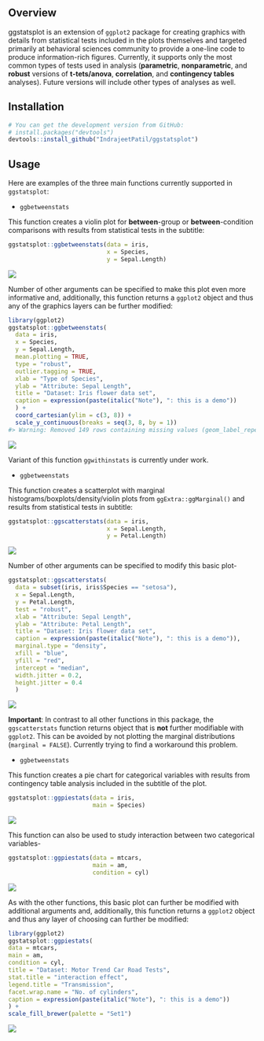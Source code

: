 
<!-- README.md is generated from README.Rmd. Please edit that file -->

Overview
--------

ggstatsplot is an extension of `ggplot2` package for creating graphics with details from statistical tests included in the plots themselves and targeted primarily at behavioral sciences community to provide a one-line code to produce information-rich figures. Currently, it supports only the most common types of tests used in analysis (**parametric**, **nonparametric**, and **robust** versions of **t-tets/anova**, **correlation**, and **contingency tables** analyses). Future versions will include other types of analyses as well.

Installation
------------

``` r
# You can get the development version from GitHub:
# install.packages("devtools")
devtools::install_github("IndrajeetPatil/ggstatsplot")
```

Usage
-----

Here are examples of the three main functions currently supported in `ggstatsplot`:

-   `ggbetweenstats`

This function creates a violin plot for **between**-group or **between**-condition comparisons with results from statistical tests in the subtitle:

``` r
ggstatsplot::ggbetweenstats(data = iris, 
                            x = Species, 
                            y = Sepal.Length)
```

![](man/figures/README-unnamed-chunk-3-1.png)

Number of other arguments can be specified to make this plot even more informative and, additionally, this function returns a `ggplot2` object and thus any of the graphics layers can be further modified:

``` r
library(ggplot2)
ggstatsplot::ggbetweenstats(
  data = iris,
  x = Species,
  y = Sepal.Length,
  mean.plotting = TRUE,
  type = "robust",
  outlier.tagging = TRUE,
  xlab = "Type of Species",
  ylab = "Attribute: Sepal Length",
  title = "Dataset: Iris flower data set",
  caption = expression(paste(italic("Note"), ": this is a demo"))
  ) +
  coord_cartesian(ylim = c(3, 8)) + 
  scale_y_continuous(breaks = seq(3, 8, by = 1))
#> Warning: Removed 149 rows containing missing values (geom_label_repel).
```

![](man/figures/README-unnamed-chunk-4-1.png)

Variant of this function `ggwithinstats` is currently under work.

-   `ggbetweenstats`

This function creates a scatterplot with marginal histograms/boxplots/density/violin plots from `ggExtra::ggMarginal()` and results from statistical tests in subtitle:

``` r
ggstatsplot::ggscatterstats(data = iris, 
                            x = Sepal.Length, 
                            y = Petal.Length)
```

![](man/figures/README-unnamed-chunk-5-1.png)

Number of other arguments can be specified to modify this basic plot-

``` r
ggstatsplot::ggscatterstats(
  data = subset(iris, iris$Species == "setosa"),
  x = Sepal.Length,
  y = Petal.Length,
  test = "robust",
  xlab = "Attribute: Sepal Length",
  ylab = "Attribute: Petal Length",
  title = "Dataset: Iris flower data set",
  caption = expression(paste(italic("Note"), ": this is a demo")),
  marginal.type = "density",
  xfill = "blue",
  yfill = "red",
  intercept = "median",
  width.jitter = 0.2,
  height.jitter = 0.4
  ) 
```

![](man/figures/README-unnamed-chunk-6-1.png)

**Important**: In contrast to all other functions in this package, the `ggscatterstats` function returns object that is **not** further modifiable with `ggplot2`. This can be avoided by not plotting the marginal distributions (`marginal = FALSE`). Currently trying to find a workaround this problem.

-   `ggbetweenstats`

This function creates a pie chart for categorical variables with results from contingency table analysis included in the subtitle of the plot.

``` r
ggstatsplot::ggpiestats(data = iris,
                        main = Species)
```

![](man/figures/README-unnamed-chunk-7-1.png)

This function can also be used to study interaction between two categorical variables-

``` r
ggstatsplot::ggpiestats(data = mtcars,
                        main = am,
                        condition = cyl)
```

![](man/figures/README-unnamed-chunk-8-1.png)

As with the other functions, this basic plot can further be modified with additional arguments and, additionally, this function returns a `ggplot2` object and thus any layer of choosing can further be modified:

``` r
library(ggplot2)
ggstatsplot::ggpiestats(
data = mtcars,
main = am,
condition = cyl,
title = "Dataset: Motor Trend Car Road Tests",
stat.title = "interaction effect",
legend.title = "Transmission",
facet.wrap.name = "No. of cylinders",
caption = expression(paste(italic("Note"), ": this is a demo"))
) +
scale_fill_brewer(palette = "Set1")
```

![](man/figures/README-unnamed-chunk-9-1.png)
